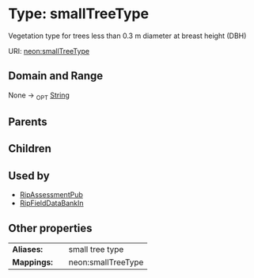 
# Type: smallTreeType


Vegetation type for trees less than 0.3 m diameter at breast height (DBH)

URI: [neon:smallTreeType](https://data.neonscience.org/smallTreeType)


## Domain and Range

None ->  <sub>OPT</sub> [String](types/String.md)

## Parents


## Children


## Used by

 * [RipAssessmentPub](RipAssessmentPub.md)
 * [RipFieldDataBankIn](RipFieldDataBankIn.md)

## Other properties

|  |  |  |
| --- | --- | --- |
| **Aliases:** | | small tree type |
| **Mappings:** | | neon:smallTreeType |

